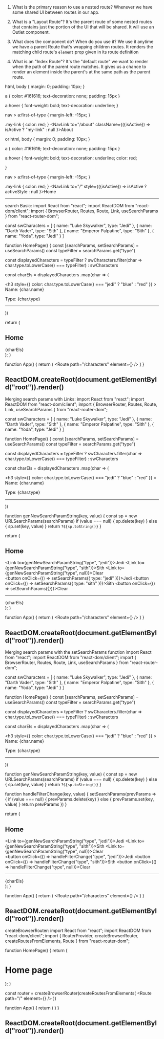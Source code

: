 1. What is the primary reason to use a nested route?
Whenever we have some shared UI between routes in our app.


2. What is a "Layout Route"?
It's the parent route of some nested routes that contains just
the portion of the UI that will be shared. It will use an Outlet
component.


3. What does the <Outlet /> component do? When do you use it?
We use it anytime we have a parent Route that's wrapping 
children routes. It renders the matching child route's
`element` prop given in its route definition


4. What is an "Index Route"?
It's the "default route" we want to render when the path
of the parent route matches. It gives us a chance to render
an element inside the parent's <Outlet /> at the same path
as the parent route.


html, body {
    margin: 0;
    padding: 10px;
}

a {
    color: #161616;
    text-decoration: none;
    padding: 15px
}

a:hover {
    font-weight: bold;
    text-decoration: underline;
}

nav > a:first-of-type {
    margin-left: -15px;
}

.my-link {
    color: red;
}
<NavLink to="/about" className={({isActive}) => isActive ? "my-link" : null }>About</NavLink>


or
html, body {
    margin: 0;
    padding: 10px;
}

a {
    color: #161616;
    text-decoration: none;
    padding: 15px
}

a:hover {
    font-weight: bold;
    text-decoration: underline;
    color: red;
    
}

nav > a:first-of-type {
    margin-left: -15px;
}

.my-link {
    color: red;
}
<NavLink to="/" style={({isActive}) => isActive ? activeStyle : null }>Home</NavLink>

----------------------------------
search Basic:
import React from "react";
import ReactDOM from "react-dom/client";
import { BrowserRouter, Routes, Route, Link, useSearchParams } from "react-router-dom";

const swCharacters = [
  { name: "Luke Skywalker", type: "Jedi" },
  { name: "Darth Vader", type: "Sith" },
  { name: "Emperor Palpatine", type: "Sith" },
  { name: "Yoda", type: "Jedi" }
]

function HomePage() {
  const [searchParams, setSearchParams] = useSearchParams()
  const typeFilter = searchParams.get("type")
  
  const displayedCharacters = typeFilter 
    ? swCharacters.filter(char => char.type.toLowerCase() === typeFilter)
    : swCharacters
  
  const charEls = displayedCharacters
    .map(char => (
      <div key={char.name}>
        <h3
          style={{ color: char.type.toLowerCase() === "jedi" ? "blue" : "red" }}
        >
          Name: {char.name}
        </h3>
        <p>Type: {char.type}</p>
        <hr />
      </div>
    ))

  return (
    <main>
      <h2>Home</h2>
      {charEls}
    </main>
  );
}


function App() {
  return (
    <BrowserRouter>
      <Routes>
        <Route path="/characters" element={<HomePage />} />
      </Routes>
    </BrowserRouter>
  )
}

ReactDOM.createRoot(document.getElementById("root")).render(<App />)
------------------------------------------
Merging search params with Links:
import React from "react";
import ReactDOM from "react-dom/client";
import { BrowserRouter, Routes, Route, Link, useSearchParams } from "react-router-dom";

const swCharacters = [
  { name: "Luke Skywalker", type: "Jedi" },
  { name: "Darth Vader", type: "Sith" },
  { name: "Emperor Palpatine", type: "Sith" },
  { name: "Yoda", type: "Jedi" }
]

function HomePage() {
  const [searchParams, setSearchParams] = useSearchParams()
  const typeFilter = searchParams.get("type")

  const displayedCharacters = typeFilter
    ? swCharacters.filter(char => char.type.toLowerCase() === typeFilter)
    : swCharacters

  const charEls = displayedCharacters
    .map(char => (
      <div key={char.name}>
        <h3
          style={{ color: char.type.toLowerCase() === "jedi" ? "blue" : "red" }}
        >
          Name: {char.name}
        </h3>
        <p>Type: {char.type}</p>
        <hr />
      </div>
    ))

  function genNewSearchParamString(key, value) {
    const sp = new URLSearchParams(searchParams)
    if (value === null) {
      sp.delete(key)
    } else {
      sp.set(key, value)
    }
    return `?${sp.toString()}`
  }

  return (
    <main>
      <h2>Home</h2>
      <div>
        <Link to={genNewSearchParamString("type", "jedi")}>Jedi</Link>
        <Link to={genNewSearchParamString("type", "sith")}>Sith</Link>
        <Link to={genNewSearchParamString("type", null)}>Clear</Link>
      </div>
      <div>
        <button onClick={() => setSearchParams({ type: "jedi" })}>Jedi</button>
        <button onClick={() => setSearchParams({ type: "sith" })}>Sith</button>
        <button onClick={() => setSearchParams({})}>Clear</button>
      </div>
      <hr />
      {charEls}
    </main>
  );
}

function App() {
  return (
    <BrowserRouter>
      <Routes>
        <Route path="/characters" element={<HomePage />} />
      </Routes>
    </BrowserRouter>
  )
}

ReactDOM.createRoot(document.getElementById("root")).render(<App />)
------------------------------------------------------------
Merging search params with the setSearchParams function
import React from "react";
import ReactDOM from "react-dom/client";
import { BrowserRouter, Routes, Route, Link, useSearchParams } from "react-router-dom";

const swCharacters = [
  { name: "Luke Skywalker", type: "Jedi" },
  { name: "Darth Vader", type: "Sith" },
  { name: "Emperor Palpatine", type: "Sith" },
  { name: "Yoda", type: "Jedi" }
]

function HomePage() {
  const [searchParams, setSearchParams] = useSearchParams()
  const typeFilter = searchParams.get("type")

  const displayedCharacters = typeFilter
    ? swCharacters.filter(char => char.type.toLowerCase() === typeFilter)
    : swCharacters

  const charEls = displayedCharacters
    .map(char => (
      <div key={char.name}>
        <h3
          style={{ color: char.type.toLowerCase() === "jedi" ? "blue" : "red" }}
        >
          Name: {char.name}
        </h3>
        <p>Type: {char.type}</p>
        <hr />
      </div>
    ))

  function genNewSearchParamString(key, value) {
    const sp = new URLSearchParams(searchParams)
    if (value === null) {
      sp.delete(key)
    } else {
      sp.set(key, value)
    }
    return `?${sp.toString()}`
  }
  
  function handleFilterChange(key, value) {
    setSearchParams(prevParams => {
      if (value === null) {
        prevParams.delete(key)
      } else {
        prevParams.set(key, value)
      }
      return prevParams
    })
  }

  return (
    <main>
      <h2>Home</h2>
      <div>
        <Link to={genNewSearchParamString("type", "jedi")}>Jedi</Link>
        <Link to={genNewSearchParamString("type", "sith")}>Sith</Link>
        <Link to={genNewSearchParamString("type", null)}>Clear</Link>
      </div>
      <div>
        <button onClick={() => handleFilterChange("type", "jedi")}>Jedi</button>
        <button onClick={() => handleFilterChange("type", "sith")}>Sith</button>
        <button onClick={() => handleFilterChange("type", null)}>Clear</button>
      </div>
      <hr />
      {charEls}
    </main>
  );
}

function App() {
  return (
    <BrowserRouter>
      <Routes>
        <Route path="/characters" element={<HomePage />} />
      </Routes>
    </BrowserRouter>
  )
}

ReactDOM.createRoot(document.getElementById("root")).render(<App />)
------------------------------
createBrowserRouter:
import React from "react";
import ReactDOM from "react-dom/client";
import {
  RouterProvider,
  createBrowserRouter,
  createRoutesFromElements,
  Route
} from "react-router-dom";

function HomePage() {
  return (
    <main>
      <h1>Home page</h1>
    </main>
  );
}

const router = createBrowserRouter(createRoutesFromElements(
  <Route path="/" element={<HomePage />} />
))

function App() {
  return (
    <RouterProvider router={router} />
  )
}


ReactDOM.createRoot(document.getElementById("root")).render(<App />)
------------------------------
